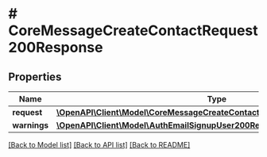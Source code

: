 # # CoreMessageCreateContactRequest200Response

## Properties

Name | Type | Description | Notes
------------ | ------------- | ------------- | -------------
**request** | [**\OpenAPI\Client\Model\CoreMessageCreateContactRequest200ResponseRequest**](CoreMessageCreateContactRequest200ResponseRequest.md) |  | [optional]
**warnings** | [**\OpenAPI\Client\Model\AuthEmailSignupUser200ResponseWarningsInner[]**](AuthEmailSignupUser200ResponseWarningsInner.md) |  | [optional]

[[Back to Model list]](../../README.md#models) [[Back to API list]](../../README.md#endpoints) [[Back to README]](../../README.md)
